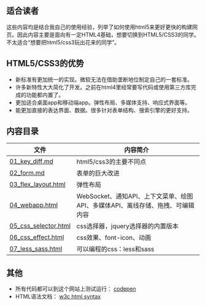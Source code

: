 ## 适合读者

这些内容均是结合我自己的使用经验，列举了如何使用html5来更好更快的构建网页。因此内容主要是面向有一定HTML4基础，想要切换到HTML5/CSS3的同学。不太适合“想要把html5/css3玩出花来的同学”。

## HTML5/CSS3的优势

* 新标准有更加统一的实现。微软无法在借助垄断地位制定自己的一套标准。
* 许多新特性大大简化了开发。之前在html4里经常要写代码或使用第三方库完成的功能都内置了。
* 更加适合桌面app和移动端app。弹性布局、多媒体支持、响应式界面等。
* 能更加直接的表达界面、数据。很多针对表单结构、搜索引擎的更好支持。

## 内容目录

| 文件 | 内容简介 |
| ------ | ------ |
| [01_key_diff.md](01_key_diff.md)  | html5/css3的主要不同点 |
| [02_form.md](02_form.md)  | 表单的巨大改进 |
| [03_flex_layout.html](03_flex_layout.html) | 弹性布局 |
| [04_webapp.html](04_webapp.html) | WebSocket、通知API、上下文菜单、绘图API、多媒体API、离线存储、拖拽、可编辑内容 |
| [05_css_selector.html](05_css_selector.html) | css选择器，jquery选择器的内置版本 |
| [06_css_effect.html](06_css_effect.html) | css效果、font-icon、动画 |
| [07_less_sass.html](07_less_sass.html) | 可以编程的css：less和sass |

## 其他
* 所有代码都可以到这个网站上测试运行： [codepen](http://codepen.io/pen/)
* HTML语法文档： [w3c html syntax](http://w3c.github.io/html/syntax.html)